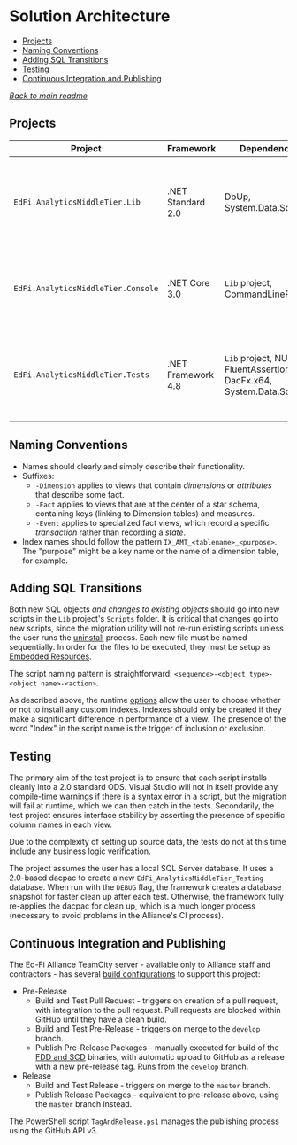 # Solution Architecture

* [Projects](#projects)
* [Naming Conventions](#naming-conventions)
* [Adding SQL Transitions](#adding-sql-transitions)
* [Testing](#testing)
* [Continuous Integration and Publishing](#continuous-integration-and-publishing)

*[Back to main readme](../readme.md)*

## Projects

| Project | Framework | Dependencies | Purpose |
| ------- | --------- | ------------ | ------- |
| `EdFi.AnalyticsMiddleTier.Lib` | .NET Standard 2.0 | DbUp, System.Data.SqlClient | Contains the SQL scripts and DbUp framework for installing them. |
| `EdFi.AnalyticsMiddleTier.Console` | .NET Core 3.0 | `Lib` project, CommandLineParser | Provides a console interface for executing the `Lib` code |
| `EdFi.AnalyticsMiddleTier.Tests` | .NET Framework 4.8 | `Lib` project, NUnit3, FluentAssertions, DacFx.x64, System.Data.SqlClient | Integration tests that execute the `Lib` code, bypassing the console |

## Naming Conventions

* Names should clearly and simply describe their functionality.
* Suffixes:
  * `-Dimension` applies to views that contain _dimensions_ or _attributes_
    that describe some fact.
  * `-Fact` applies to views that are at the center of a star schema,
    containing keys (linking to Dimension tables) and measures.
  * `-Event` applies to specialized fact views, which record a specific
    _transaction_ rather than recording a _state_.
* Index names should follow the pattern `IX_AMT_<tablename>_<purpose>`. The
  "purpose" might be a key name or the name of a dimension table, for example.

## Adding SQL Transitions

Both new SQL objects _and changes to existing objects_ should go into new
scripts in the `Lib` project's `Scripts` folder. It is critical that changes go
into new scripts, since the migration utility will not re-run existing scripts
unless the user runs the [uninstall](#uninstall) process. Each new file must be
named sequentially. In order for the files to be executed, they must be setup as
[Embedded
Resources](https://codeopinion.com/asp-net-core-csproj-embedded-resources/).

The script naming pattern is straightforward:
`<sequence>-<object type>-<object name>-<action>`.

As described above, the runtime [options](#options) allow the user to choose
whether or not to install any custom indexes. Indexes should only be created if
they make a significant difference in performance of a view. The presence of the
word "Index" in the script name is the trigger of inclusion or exclusion.

## Testing

The primary aim of the test project is to ensure that each script installs
cleanly into a 2.0 standard ODS. Visual Studio will not in itself provide any
compile-time warnings if there is a syntax error in a script, but the migration
will fail at runtime, which we can then catch in the tests. Secondarily, the
test project ensures interface stability by asserting the presence of specific
column names in each view.

Due to the complexity of setting up source data, the tests do not at this time
include any business logic verification.

The project assumes the user has a local SQL Server database. It uses a
2.0-based dacpac to create a new `EdFi_AnalyticsMiddleTier_Testing` database.
When run with the `DEBUG` flag, the framework creates a database snapshot for
faster clean up after each test. Otherwise, the framework fully re-applies the
dacpac for clean up, which is a much longer process (necessary to avoid problems
in the Alliance's CI process).

## Continuous Integration and Publishing

The Ed-Fi Alliance TeamCity server - available only to Alliance staff and
contractors - has several [build
configurations](https://intedfitools1.msdf.org/project.html?projectId=EdFiBuilds_DataAnalytics_AnalyticsMiddleTier&tab=projectOverview)
to support this project:

* Pre-Release
  * Build and Test Pull Request - triggers on creation of a pull request,
    with integration to the pull request. Pull requests are blocked within
    GitHub until they have a clean build.
  * Build and Test Pre-Release - triggers on merge to the `develop` branch.
  * Publish Pre-Release Packages - manually executed for build of the
    [FDD and SCD](https://docs.microsoft.com/en-us/dotnet/core/deploying/)
    binaries, with automatic upload to GitHub as a release with a new
    pre-release tag. Runs from the `develop` branch.
* Release
  * Build and Test Release - triggers on merge to the `master` branch.
  * Publish Release Packages - equivalent to pre-release above, using
    the `master` branch instead.

The PowerShell script `TagAndRelease.ps1` manages the publishing process using
the GitHub API v3.